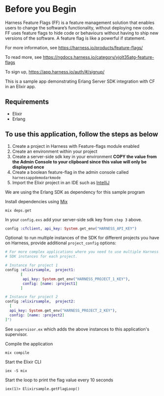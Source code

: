 # Before you Begin

Harness Feature Flags (FF) is a feature management solution that enables users to change the software’s functionality, without deploying new code. FF uses feature flags to hide code or behaviours without having to ship new versions of the software. A feature flag is like a powerful if statement.

For more information, see https://harness.io/products/feature-flags/

To read more, see https://ngdocs.harness.io/category/vjolt35atg-feature-flags

To sign up, https://app.harness.io/auth/#/signup/

This is a sample app demonstrating Erlang Server SDK integration with CF in an Elixir app.

## Requirements
- Elixir
- Erlang

## To use this application, follow the steps as below ##

1) Create a project in Harness with Feature-flags module enabled
2) Create an environment within your project
3) Create a server-side sdk key in your environment **COPY the value from the Admin Console to your clipboard since this value will only be displayed once**
4) Create a boolean feature-flag in the admin console called `harnessappdemodarkmode`
5) Import the Elixir project in an IDE such as [IntelliJ](https://www.jetbrains.com/idea/)

We are using the Erlang SDK as dependency for this sample program

Install dependencies using [Mix](https://elixir-lang.org/getting-started/mix-otp/introduction-to-mix.html)
```shell
mix deps.get
````

In your `config.exs` add your server-side sdk key from `step 3` above.
```Elixir
config :cfclient, api_key: System.get_env("HARNESS_API_KEY")
````

Optional: to run multiple instances of the SDK for different projects you have on Harness, provide additional `project_config` options:

```Elixir
# For more complex applications where you need to use multiple Harness projects, you can start up additional
# SDK instances for each project.

# Instance for project 1
config :elixirsample,  project1:
       [
        api_key: System.get_env("HARNESS_PROJECT_1_KEY"),
        config: [name: :project1]
       ]

# Instance for project 2
config :elixirsample,  project2:
  [
  api_key: System.get_env("HARNESS_PROJECT_2_KEY"),
  config: [name: :project2]
]")
````
See `supervisor.ex` which adds the above instances to this application's supervisor. 

Compile the application
```shell
mix compile
```

Start the Elixir CLI
```shell
iex -S mix
```

Start the loop to print the flag value every 10 seconds
```shell
iex(1)> Elixirsample.getFlagLoop()
```
